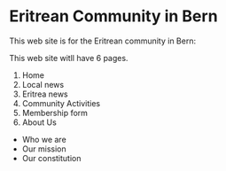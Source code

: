 # Eritrean Community in Bern
This web site is for the Eritrean community in Bern:

This web site witll have 6 pages.
1. Home
2. Local news
3. Eritrea news
4. Community Activities
5. Membership form
6. About Us
  + Who we are
  + Our mission
  + Our constitution
  


